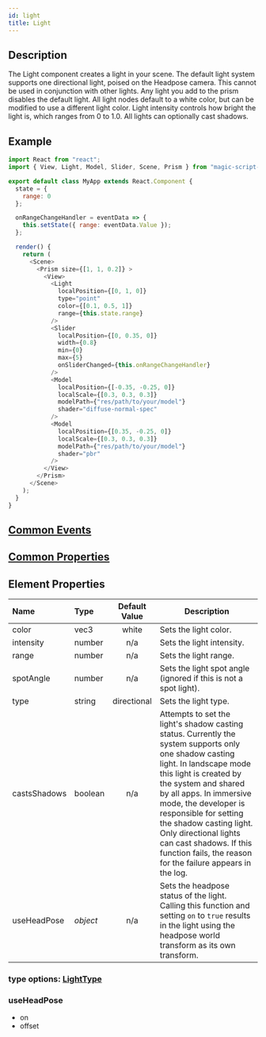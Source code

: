 ```yaml
---
id: light
title: Light
---
```



## Description

The Light component creates a light in your scene. The default light system supports one directional light, poised on the Headpose camera. This cannot be used in conjunction with other lights. Any light you add to the prism disables the default light. All light nodes default to a white color, but can be modified to use a different light color. Light intensity controls how bright the light is, which ranges from 0 to 1.0. All lights can optionally cast shadows.

## Example

```javascript
import React from "react";
import { View, Light, Model, Slider, Scene, Prism } from "magic-script-components";

export default class MyApp extends React.Component {
  state = {
    range: 0
  };

  onRangeChangeHandler = eventData => {
    this.setState({ range: eventData.Value });
  };

  render() {
    return (
      <Scene>
        <Prism size={[1, 1, 0.2]} >
          <View>
            <Light
              localPosition={[0, 1, 0]}
              type="point"
              color={[0.1, 0.5, 1]}
              range={this.state.range}
            />
            <Slider
              localPosition={[0, 0.35, 0]}
              width={0.8}
              min={0}
              max={5}
              onSliderChanged={this.onRangeChangeHandler}
            />
            <Model
              localPosition={[-0.35, -0.25, 0]}
              localScale={[0.3, 0.3, 0.3]}
              modelPath={"res/path/to/your/model"}
              shader="diffuse-normal-spec"
            />
            <Model
              localPosition={[0.35, -0.25, 0]}
              localScale={[0.3, 0.3, 0.3]}
              modelPath={"res/path/to/your/model"}
              shader="pbr"
            />
          </View>
        </Prism>
      </Scene>
    );
  }
}
```

## [Common Events](../events/CommonEvents.md)

## [Common Properties](../types/Properties.md)

## Element Properties

| Name         | Type     | Default Value | Description |
| :----------- | :------- | :-----------: | ----------- |
| color        | vec3     | white | Sets the light color. |
| intensity    | number   | n/a | Sets the light intensity. |
| range        | number   | n/a | Sets the light range. |
| spotAngle    | number   | n/a | Sets the light spot angle (ignored if this is not a spot light). |
| type         | string   | directional | Sets the light type. |
| castsShadows | boolean  | n/a | Attempts to set the light's shadow casting status. Currently the system supports only one shadow casting light. In landscape mode this light is created by the system and shared by all apps. In immersive mode, the developer is responsible for setting the shadow casting light. Only directional lights can cast shadows. If this function fails, the reason for the failure appears in the log. |
| useHeadPose  | _object_ | n/a | Sets the headpose status of the light. Calling this function and setting `on` to `true` results in the light using the headpose world transform as its own transform. |


### type options: [LightType](../types/LightType.md)

### useHeadPose

- on
- offset
